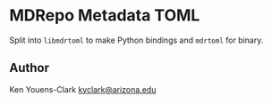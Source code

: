 # MDRepo Metadata TOML

Split into `libmdrtoml` to make Python bindings and `mdrtoml` for binary.

## Author

Ken Youens-Clark <kyclark@arizona.edu>
